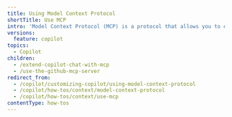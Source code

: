 ```yaml
---
title: Using Model Context Protocol
shortTitle: Use MCP
intro: 'Model Context Protocol (MCP) is a protocol that allows you to extend the capabilities of {% data variables.product.prodname_copilot %} by integrating it with other systems.'
versions:
  feature: copilot
topics:
  - Copilot
children:
  - /extend-copilot-chat-with-mcp
  - /use-the-github-mcp-server
redirect_from:
  - /copilot/customizing-copilot/using-model-context-protocol
  - /copilot/how-tos/context/model-context-protocol
  - /copilot/how-tos/context/use-mcp
contentType: how-tos
---
```



